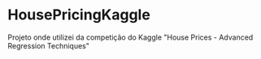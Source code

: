 # HousePricingKaggle

Projeto onde utilizei da competição do Kaggle "House Prices - Advanced Regression Techniques"
